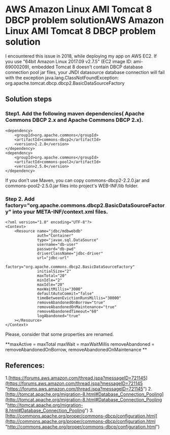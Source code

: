 # AWS Amazon Linux AMI Tomcat 8 DBCP problem solutionAWS Amazon Linux AMI Tomcat 8 DBCP problem solution

I encountered this issue in 2018, while deploying my app on AWS EC2. 
If you use "64bit Amazon Linux 2017.09 v2.7.5" (EC2 image ID: ami-69000209), embedded Tomcat 8 doesn't contain  DBCP database connection pool jar files, your JNDI datasource database connection will fail with the exception
java.lang.ClassNotFoundException: org.apache.tomcat.dbcp.dbcp2.BasicDataSourceFactory

## Solution steps
### Step1. Add the following maven dependencies( Apache Commons DBCP 2.x and  Apache Commons DBCP 2.x).

    

    <dependency>
    	<groupId>org.apache.commons</groupId>
    	<artifactId>commons-dbcp2</artifactId>
    	<version>2.2.0</version>
    </dependency>
    <dependency> 
    	<groupId>org.apache.commons</groupId>
    	<artifactId>commons-pool2</artifactId>
    	<version>2.5.0</version>
    </dependency>

If you don't use Maven, you can copy commons-dbcp2-2.2.0.jar and commons-pool2-2.5.0.jar files into project's WEB-INF/lib folder.

### Step 2. Add factory="org.apache.commons.dbcp2.BasicDataSourceFactory" into your  META-INF/context.xml files.


    <?xml version="1.0" encoding="UTF-8"?>
    <Context>
        <Resource name="jdbc/mdbwebdb"
                  auth="Container"
                  type="javax.sql.DataSource"
                  username="db-user"
                  password="db-pwd"
                  driverClassName="jdbc-driver"
                  url="jdbc-url"
                  factory="org.apache.commons.dbcp2.BasicDataSourceFactory"
                  initialSize="2"
                  maxTotal="20"
                  minIdle="2"
                  maxIdle="20"
                  maxWaitMillis="3000"
                  defaultAutoCommit="false"
                  timeBetweenEvictionRunsMillis="30000"
                  removeAbandonedOnBorrow="true"
                  removeAbandonedOnMaintenance="true"
                  removeAbandonedTimeout="60"
                  logAbandoned="true"
        ></Resource>
    </Context>

Please, consider that some properties are renamed.

**maxActive = maxTotal
maxWait = maxWaitMillis
removeAbandoned = removeAbandonedOnBorrow, removeAbandonedOnMaintenance
**

## References:
1.[https://forums.aws.amazon.com/thread.jspa?messageID=721145](https://forums.aws.amazon.com/thread.jspa?messageID=721145 "https://forums.aws.amazon.com/thread.jspa?messageID=721145")
2.[http://tomcat.apache.org/migration-8.html#Database_Connection_Pooling](http://tomcat.apache.org/migration-8.html#Database_Connection_Pooling "http://tomcat.apache.org/migration-8.html#Database_Connection_Pooling")
3.[http://commons.apache.org/proper/commons-dbcp/configuration.html](http://commons.apache.org/proper/commons-dbcp/configuration.html "http://commons.apache.org/proper/commons-dbcp/configuration.html")
